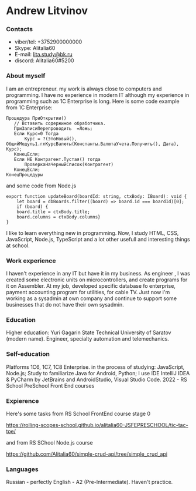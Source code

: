 # Andrew Litvinov #

### Contacts ###

* viber/tel: +3752900000000
* Skype: Alitalia60
* E-mail: lita.study@bk.ru
* discord: Alitalia60#5200

### About myself ###
I am an entrepreneur. my work is always close to computers and programming. I have no experience in modern IT although my experience in programming such as 1C Enterprise is long.
Here is some code example from 1C Enterprise:
 ```
Процедура ПриОткрытии()
	// Вставить содержимое обработчика.
	ПриЗаписиПерепроводить	=Ложь;
	Если Курс=0 Тогда
		Курс = ?(ЭтоНовый(), ОбщийМодуль1.глКурсВалюты(Константы.ВалютаУчета.Получить(), Дата), Курс);
	КонецЕсли;
	Если НЕ Контрагент.Пустая() тогда
		ПроверкаНаЧерныйСписок(Контрагент)
	КонецЕсли;
КонецПроцедуры
```

and some code from Node.js
```
export function updateBoard(boardId: string, ctxBody: IBoard): void {
    let board = dbBoards.filter((board) => board.id === boardId)[0];
    if (board) {
    board.title = ctxBody.title;
    board.columns = ctxBody.columns}
}
```

I like to learn everything new in programming.
Now, I study HTML, CSS, JavaScript, Node.js, TypeScript and a lot other usefull and interesting things at school.

### Work experience ###
I haven't experience in any IT but have it in my business.
As engineer , I was created some electronic units on microcontrollers, and create programs for it on Assembler. At my job, developed specific database fo enterprise, payment accounting program for utilities, for cable TV.
Just now i'm working as a sysadmin at own company and continue to support some businesses that do not have their own sysadmin.

### Education ###
Higher education: Yuri Gagarin State Technical University of Saratov (modern name). Engineer, specialty automation and telemechanics.

### Self-education ###
Platforms 1C6, 1C7, 1C8 Enterprise. in the process of studying: JavaScript, Node.js;
Study to familiarize Java for Android, Python;
I use IDE IntelliJ IDEA & PyCharm by JetBrains and AndroidStudio, Visual Studio Code.
2022 - RS School PreSchool Front End courses

### Expierence ###
Here's some tasks from RS School FrontEnd course stage 0 

https://rolling-scopes-school.github.io/alitalia60-JSFEPRESCHOOL/tic-tac-toe/

and from RS SChool Node.js course

https://github.com/Alitalia60/simple-crud-api/tree/simple_crud_api


### Languages ###
Russian - perfectly
English - A2 (Pre-Intermediate). Haven't practice.
